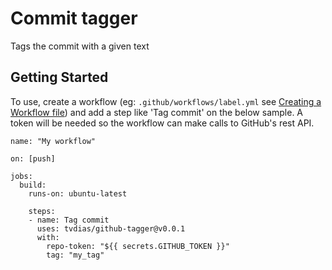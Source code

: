 # Commit tagger

Tags the commit with a given text

## Getting Started
To use, create a workflow (eg: `.github/workflows/label.yml` see [Creating a Workflow file](https://help.github.com/en/articles/configuring-a-workflow#creating-a-workflow-file)) and add a step like 'Tag commit' on the below sample. A token will be needed so the workflow can make calls to GitHub's rest API.

```
name: "My workflow"

on: [push]

jobs:
  build:
    runs-on: ubuntu-latest
    
    steps:
    - name: Tag commit
      uses: tvdias/github-tagger@v0.0.1
      with:
        repo-token: "${{ secrets.GITHUB_TOKEN }}"
        tag: "my_tag"
```
